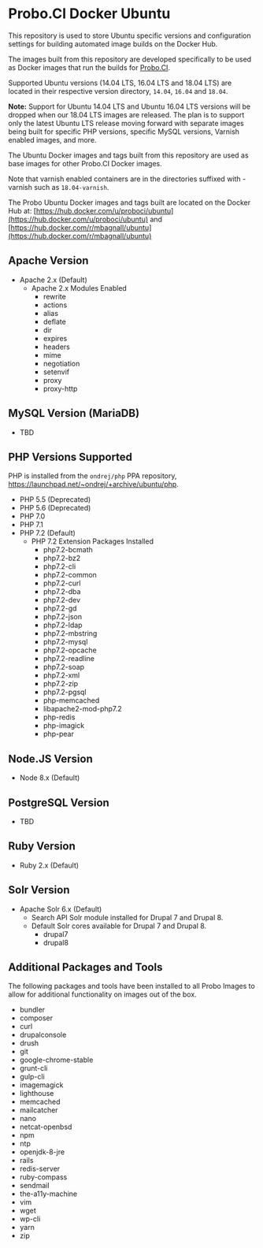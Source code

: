 # Probo.CI Docker Ubuntu

This repository is used to store Ubuntu specific versions and configuration settings for building automated image builds on the Docker Hub.

The images built from this repository are developed specifically to be used as Docker images that run the builds for [Probo.CI](https://probo.ci).

Supported Ubuntu versions (14.04 LTS, 16.04 LTS and 18.04 LTS) are located in their respective version directory, `14.04`, `16.04` and `18.04`.

**Note:** Support for Ubuntu 14.04 LTS and Ubuntu 16.04 LTS versions will be dropped when our 18.04 LTS images are released. The plan is to support only the latest Ubuntu LTS release moving forward with separate images being built for specific PHP versions, specific MySQL versions, Varnish enabled images, and more.

The Ubuntu Docker images and tags built from this repository are used as base images for other Probo.CI Docker images.

Note that varnish enabled containers are in the directories suffixed with -varnish such as `18.04-varnish`.

The Probo Ubuntu Docker images and tags built are located on the Docker Hub at: [https://hub.docker.com/u/proboci/ubuntu](https://hub.docker.com/u/proboci/ubuntu) and [https://hub.docker.com/r/mbagnall/ubuntu](https://hub.docker.com/r/mbagnall/ubuntu)

## Apache Version
- Apache 2.x (Default)
  - Apache 2.x Modules Enabled
    - rewrite
    - actions
    - alias
    - deflate
    - dir
    - expires
    - headers
    - mime
    - negotiation
    - setenvif
    - proxy
    - proxy-http

## MySQL Version (MariaDB)
- TBD

## PHP Versions Supported
PHP is installed from the `ondrej/php` PPA repository, https://launchpad.net/~ondrej/+archive/ubuntu/php.

- PHP 5.5 (Deprecated)
- PHP 5.6 (Deprecated)
- PHP 7.0
- PHP 7.1
- PHP 7.2 (Default)
  - PHP 7.2 Extension Packages Installed
    - php7.2-bcmath
    - php7.2-bz2
    - php7.2-cli
    - php7.2-common
    - php7.2-curl
    - php7.2-dba
    - php7.2-dev
    - php7.2-gd
    - php7.2-json
    - php7.2-ldap
    - php7.2-mbstring
    - php7.2-mysql
    - php7.2-opcache
    - php7.2-readline
    - php7.2-soap
    - php7.2-xml
    - php7.2-zip
    - php7.2-pgsql
    - php-memcached
    - libapache2-mod-php7.2
    - php-redis
    - php-imagick
    - php-pear

## Node.JS Version
- Node 8.x (Default)

## PostgreSQL Version
- TBD

## Ruby Version
- Ruby 2.x (Default)

## Solr Version
- Apache Solr 6.x (Default)
  - Search API Solr module installed for Drupal 7 and Drupal 8.
  - Default Solr cores available for Drupal 7 and Drupal 8.
    - drupal7
    - drupal8

## Additional Packages and Tools
The following packages and tools have been installed to all Probo Images to allow for additional functionality on images out of the box.

- bundler
- composer
- curl
- drupalconsole
- drush
- git
- google-chrome-stable
- grunt-cli
- gulp-cli
- imagemagick
- lighthouse
- memcached
- mailcatcher
- nano
- netcat-openbsd
- npm
- ntp
- openjdk-8-jre
- rails
- redis-server
- ruby-compass
- sendmail
- the-a11y-machine
- vim
- wget
- wp-cli
- yarn
- zip
